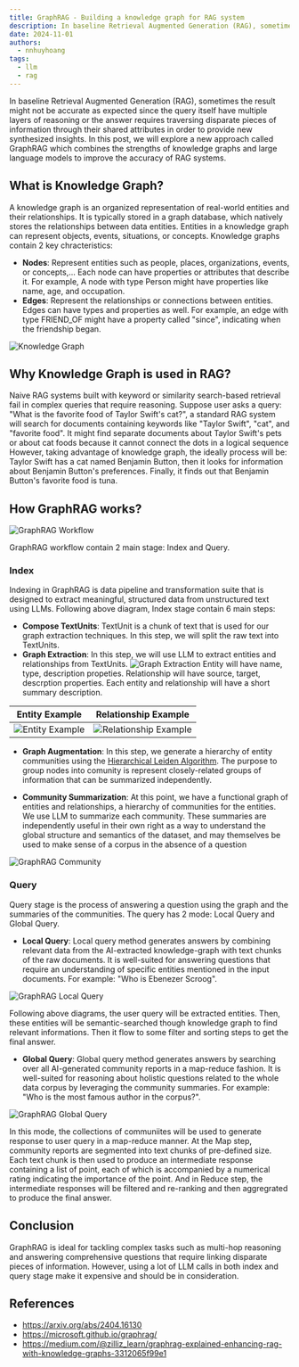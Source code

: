 ```yaml
---
title: GraphRAG - Building a knowledge graph for RAG system
description: In baseline Retrieval Augmented Generation (RAG), sometimes the result might not be accurate as expected since the query itself have multiple layers of reasoning or the answer requires traversing disparate pieces of information through their shared attributes in order to provide new synthesized insights. In this post, we will explore a new approach called GraphRAG which combines the strengths of knowledge graphs and large language models to improve the accuracy of RAG systems
date: 2024-11-01
authors:
  - nnhuyhoang
tags:
  - llm
  - rag
---
```


In baseline Retrieval Augmented Generation (RAG), sometimes the result might not be accurate as expected since the query itself have multiple layers of reasoning or the answer requires traversing disparate pieces of information through their shared attributes in order to provide new synthesized insights. In this post, we will explore a new approach called GraphRAG which combines the strengths of knowledge graphs and large language models to improve the accuracy of RAG systems.

## What is Knowledge Graph?

A knowledge graph is an organized representation of real-world entities and their relationships. It is typically stored in a graph database, which natively stores the relationships between data entities. Entities in a knowledge graph can represent objects, events, situations, or concepts. Knowledge graphs contain 2 key chracteristics:

- **Nodes**: Represent entities such as people, places, organizations, events, or concepts,... Each node can have properties or attributes that describe it. For example, A node with type Person might have properties like name, age, and occupation.
- **Edges**: Represent the relationships or connections between entities. Edges can have types and properties as well. For example, an edge with type FRIEND_OF might have a property called "since", indicating when the friendship began.

![Knowledge Graph](assets/graphrag-knowledge-graph.webp)

## Why Knowledge Graph is used in RAG?

Naive RAG systems built with keyword or similarity search-based retrieval fail in complex queries that require reasoning. Suppose user asks a query: "What is the favorite food of Taylor Swift's cat?", a standard RAG system will search for documents containing keywords like "Taylor Swift", "cat", and "favorite food". It might find separate documents about Taylor Swift's pets or about cat foods because it cannot connect the dots in a logical sequence However, taking advantage of knowledge graph, the ideally process will be: Taylor Swift has a cat named Benjamin Button, then it looks for information about Benjamin Button's preferences. Finally, it finds out that Benjamin Button's favorite food is tuna.

## How GraphRAG works?

![GraphRAG Workflow](assets/graphrag-workflow.webp)

GraphRAG workflow contain 2 main stage: Index and Query.

### Index

Indexing in GraphRAG is data pipeline and transformation suite that is designed to extract meaningful, structured data from unstructured text using LLMs. Following above diagram, Index stage contain 6 main steps:

- **Compose TextUnits**: TextUnit is a chunk of text that is used for our graph extraction techniques. In this step, we will split the raw text into TextUnits.
- **Graph Extraction**: In this step, we will use LLM to extract entities and relationships from TextUnits. ![Graph Extraction](assets/graphrag-graph-extraction.webp) Entity will have name, type, description propeties. Relationship will have source, target, descrption properties. Each entity and relationship will have a short summary description.

| Entity Example                                 | Relationship Example                                        |
| ---------------------------------------------- | ----------------------------------------------------------- |
| ![Entity Example](assets/graphrag-entity.webp) | ![Relationship Example](assets/graphrag-relationships.webp) |

- **Graph Augmentation**: In this step, we generate a hierarchy of entity communities using the [Hierarchical Leiden Algorithm](https://en.wikipedia.org/wiki/Leiden_algorithm). The purpose to group nodes into comunity is represent closely-related groups of information that can be summarized independently.

- **Community Summarization**: At this point, we have a functional graph of entities and relationships, a hierarchy of communities for the entities. We use LLM to summarize each community. These summaries are independently useful in their own right as a way to understand the global structure and semantics of the dataset, and may themselves be used to make sense of a corpus in the absence of a question

![GraphRAG Community](assets/graphrag-community.webp)

### Query

Query stage is the process of answering a question using the graph and the summaries of the communities. The query has 2 mode: Local Query and Global Query.

- **Local Query**: Local query method generates answers by combining relevant data from the AI-extracted knowledge-graph with text chunks of the raw documents. It is well-suited for answering questions that require an understanding of specific entities mentioned in the input documents. For example: "Who is Ebenezer Scroog".

![GraphRAG Local Query](assets/graphrag-local-query.webp)

Following above diagrams, the user query will be extracted entities. Then, these entities will be semantic-searched though knowledge graph to find relevant informations. Then it flow to some filter and sorting steps to get the final answer.

- **Global Query**: Global query method generates answers by searching over all AI-generated community reports in a map-reduce fashion. It is well-suited for reasoning about holistic questions related to the whole data corpus by leveraging the community summaries. For example: "Who is the most famous author in the corpus?".

![GraphRAG Global Query](assets/graphrag-global-query.webp)

In this mode, the collections of communiites will be used to generate response to user query in a map-reduce manner. At the Map step, community reports are segmented into text chunks of pre-defined size. Each text chunk is then used to produce an intermediate response containing a list of point, each of which is accompanied by a numerical rating indicating the importance of the point. And in Reduce step, the intermediate responses will be filtered and re-ranking and then aggregrated to produce the final answer.

## Conclusion

GraphRAG is ideal for tackling complex tasks such as multi-hop reasoning and answering comprehensive questions that require linking disparate pieces of information. However, using a lot of LLM calls in both index and query stage make it expensive and should be in consideration.

## References

- https://arxiv.org/abs/2404.16130
- https://microsoft.github.io/graphrag/
- https://medium.com/@zilliz_learn/graphrag-explained-enhancing-rag-with-knowledge-graphs-3312065f99e1

